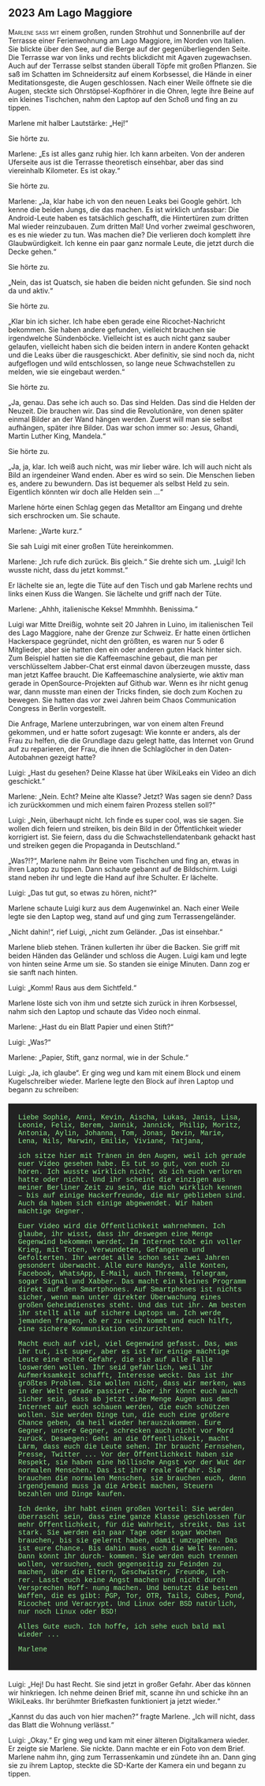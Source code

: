 ## **2023** Am Lago Maggiore

<span style="font-variant:small-caps;">Marlene saß mit</span> einem großen, runden Strohhut und Sonnenbrille auf der Terrasse einer Ferienwohnung am Lago Maggiore, im Norden von Italien.
Sie blickte über den See, auf die Berge auf der gegenüberliegenden Seite.
Die Terrasse war von links und rechts blickdicht mit Agaven zugewachsen.
Auch auf der Terrasse selbst standen überall Töpfe mit großen Pflanzen.
Sie saß im Schatten im Schneidersitz auf einem Korbsessel, die Hände in einer Meditationsgeste, die Augen geschlossen.
Nach einer Weile öffnete sie die Augen, steckte sich Ohrstöpsel-Kopfhörer in die Ohren, legte ihre Beine auf ein kleines Tischchen, nahm den Laptop auf den Schoß und fing an zu tippen.

Marlene mit halber Lautstärke: „Hej!“

Sie hörte zu.

Marlene: „Es ist alles ganz ruhig hier.
Ich kann arbeiten.
Von der anderen Uferseite aus ist die Terrasse theoretisch einsehbar, aber das sind viereinhalb Kilometer.
Es ist okay.“

Sie hörte zu.

Marlene: „Ja, klar habe ich von den neuen Leaks bei Google gehört.
Ich kenne die beiden Jungs, die das machen.
Es ist wirklich unfassbar: Die Android-Leute haben es tatsächlich geschafft, die Hintertüren zum dritten Mal wieder reinzubauen.
Zum dritten Mal!
Und vorher zweimal geschworen, es es nie wieder zu tun.
Was machen die?
Die verlieren doch komplett ihre Glaubwürdigkeit.
Ich kenne ein paar ganz normale Leute, die jetzt durch die Decke gehen.“

Sie hörte zu.

„Nein, das ist Quatsch, sie haben die beiden nicht gefunden.
Sie sind noch da und aktiv.“

Sie hörte zu.

„Klar bin ich sicher.
Ich habe eben gerade eine Ricochet-Nachricht bekommen.
Sie haben andere gefunden, vielleicht brauchen sie irgendwelche Sündenböcke.
Vielleicht ist es auch nicht ganz sauber gelaufen, vielleicht haben sich die beiden intern in andere Konten gehackt und die Leaks über die rausgeschickt.
Aber definitiv, sie sind noch da, nicht aufgeflogen und wild entschlossen, so lange neue Schwachstellen zu melden, wie sie eingebaut werden.“

Sie hörte zu.

„Ja, genau.
Das sehe ich auch so.
Das sind Helden.
Das sind die Helden der Neuzeit.
Die brauchen wir.
Das sind die Revolutionäre, von denen später einmal Bilder an der Wand hängen werden.
Zuerst will man sie selbst aufhängen, später ihre Bilder.
Das war schon immer so: Jesus, Ghandi, Martin Luther King, Mandela.“

Sie hörte zu.

„Ja, ja, klar.
Ich weiß auch nicht, was mir lieber wäre.
Ich will auch nicht als Bild an irgendeiner Wand enden.
Aber es wird so sein.
Die Menschen lieben es, andere zu bewundern.
Das ist bequemer als selbst Held zu sein.
Eigentlich könnten wir doch alle Helden sein ...“

Marlene hörte einen Schlag gegen das Metalltor am Eingang und drehte sich erschrocken um.
Sie schaute.

Marlene: „Warte kurz.“

Sie sah Luigi mit einer großen Tüte hereinkommen.

Marlene: „Ich rufe dich zurück.
Bis gleich.“
Sie drehte sich um.
„Luigi!
Ich wusste nicht, dass du jetzt kommst.“

Er lächelte sie an, legte die Tüte auf den Tisch und gab Marlene rechts und links einen Kuss die Wangen.
Sie lächelte und griff nach der Tüte.

Marlene: „Ahhh, italienische Kekse!
Mmmhhh.
Benissima.“

Luigi war Mitte Dreißig, wohnte seit 20 Jahren in Luino, im italienischen Teil des Lago Maggiore, nahe der Grenze zur Schweiz.
Er hatte einen örtlichen Hackerspace gegründet, nicht den größten, es waren nur 5 oder 6 Mitglieder, aber sie hatten den ein oder anderen guten Hack hinter sich.
Zum Beispiel hatten sie die Kaffeemaschine gebaut, die man per verschlüsseltem Jabber-Chat erst einmal davon überzeugen musste, dass man jetzt Kaffee braucht.
Die Kaffeemaschine analysierte, wie aktiv man gerade in OpenSource-Projekten auf Github war.
Wenn es ihr nicht genug war, dann musste man einen der Tricks finden, sie doch zum Kochen zu bewegen.
Sie hatten das vor zwei Jahren beim Chaos Communication Congress in Berlin vorgestellt.

Die Anfrage, Marlene unterzubringen, war von einem alten Freund gekommen, und er hatte sofort zugesagt: Wie konnte er anders, als der Frau zu helfen, die die Grundlage dazu gelegt hatte, das Internet von Grund auf zu reparieren, der Frau, die ihnen die Schlaglöcher in den Daten-Autobahnen gezeigt hatte?

Luigi: „Hast du gesehen?
Deine Klasse hat über WikiLeaks ein Video an dich geschickt.“

Marlene: „Nein.
Echt?
Meine alte Klasse?
Jetzt?
Was sagen sie denn?
Dass ich zurückkommen und mich einem fairen Prozess stellen soll?“

Luigi: „Nein, überhaupt nicht.
Ich finde es super cool, was sie sagen.
Sie wollen dich feiern und streiken, bis dein Bild in der Öffentlichkeit wieder korrigiert ist.
Sie feiern, dass du die Schwachstellendatenbank gehackt hast und streiken gegen die Propaganda in Deutschland.“

„Was?!?“, Marlene nahm ihr Beine vom Tischchen und fing an, etwas in ihren Laptop zu tippen.
Dann schaute gebannt auf de Bildschirm.
Luigi stand neben ihr und legte die Hand auf ihre Schulter.
Er lächelte.

Luigi: „Das tut gut, so etwas zu hören, nicht?“

Marlene schaute Luigi kurz aus dem Augenwinkel an.
Nach einer Weile legte sie den Laptop weg, stand auf und ging zum Terrassengeländer.

„Nicht dahin!“, rief Luigi, „nicht zum Geländer.
„Das ist einsehbar.“

Marlene blieb stehen.
Tränen kullerten ihr über die Backen.
Sie griff mit beiden Händen das Geländer und schloss die Augen.
Luigi kam und legte von hinten seine Arme um sie.
So standen sie einige Minuten.
Dann zog er sie sanft nach hinten.

Luigi: „Komm! Raus aus dem Sichtfeld.“

Marlene löste sich von ihm und setzte sich zurück in ihren Korbsessel, nahm sich den Laptop und schaute das Video noch einmal.

Marlene: „Hast du ein Blatt Papier und einen Stift?“

Luigi: „Was?“

Marlene: „Papier, Stift, ganz normal, wie in der Schule.“

Luigi: „Ja, ich glaube“.
Er ging weg und kam mit einem Block und einem Kugelschreiber wieder.
Marlene legte den Block auf ihren Laptop und begann zu schreiben:

<div style="background-color: #222; color: lightgreen; padding: 20px; margin: 20px 0; font-family: 'Courier New'">
Liebe Sophie, Anni, Kevin, Aischa, Lukas, Janis, Lisa, Leonie,
Felix, Berem, Jannik, Jannick, Philip, Moritz, Antonia, Aylin,
Johanna, Tom, Jonas, Devin, Marie, Lena, Nils, Marwin, Emilie,
Viviane, Tatjana,

ich sitze hier mit Tränen in den Augen, weil ich gerade euer
Video gesehen habe. Es tut so gut, von euch zu hören. Ich wusste
wirklich nicht, ob ich euch verloren hatte oder nicht. Und ihr
scheint die einzigen aus meiner Berliner Zeit zu sein, die mich
wirklich kennen – bis auf einige Hackerfreunde, die mir geblieben
sind. Auch da haben sich einige abgewendet. Wir haben mächtige 
Gegner.



Euer Video wird die Öffentlichkeit wahrnehmen. Ich glaube, ihr
wisst, dass ihr deswegen eine Menge Gegenwind bekommen werdet. Im
Internet tobt ein voller Krieg, mit Toten, Verwundeten, Gefangenen
und Gefolterten. Ihr werdet alle schon seit zwei Jahren gesondert
überwacht. Alle eure Handys, alle Konten, Facebook, WhatsApp, E-Mail,
auch Threema, Telegram, sogar Signal und Xabber. Das macht
ein kleines Programm direkt auf den Smartphones. Auf Smartphones
ist nichts sicher, wenn man unter direkter Überwachung eines großen
Geheimdienstes steht. Und das tut ihr. Am besten ihr stellt alle
auf sichere Laptops um. Ich werde jemanden fragen, ob er zu euch
kommt und euch hilft, eine sichere Kommunikation einzurichten.


Macht euch auf viel, viel Gegenwind gefasst. Das, was ihr tut, ist
super, aber es ist für einige mächtige Leute eine echte Gefahr, die
sie auf alle Fälle loswerden wollen. Ihr seid gefährlich, weil ihr
Aufmerksamkeit schafft, Interesse weckt. Das ist ihr größtes Problem.
Sie wollen nicht, dass wir merken, was in der Welt gerade passiert.
Aber ihr könnt euch auch sicher sein, dass ab jetzt eine Menge Augen
aus dem Internet auf euch schauen werden, die euch schützen wollen.
Sie werden Dinge tun, die euch eine größere Chance geben, da heil
wieder herauszukommen. Eure Gegner, unsere Gegner, schrecken auch
nicht vor Mord zurück. Deswegen: Geht an die Öffentlichkeit, macht
Lärm, dass euch die Leute sehen. Ihr braucht Fernsehen, Presse, Twitter
... Vor der Öffentlichkeit haben sie Respekt, sie haben eine höllische
Angst vor der Wut der normalen Menschen. Das ist ihre reale Gefahr.
Sie brauchen die normalen Menschen, sie brauchen euch, denn irgendjemand
muss ja die Arbeit machen, Steuern bezahlen und Dinge kaufen.


Ich denke, ihr habt einen großen Vorteil: Sie werden überrascht sein,
dass eine ganze Klasse geschlossen für mehr Öffentlichkeit, für die
Wahrheit, streikt. Das ist stark. Sie werden ein paar Tage oder sogar
Wochen brauchen, bis sie gelernt haben, damit umzugehen. Das ist eure
Chance. Bis dahin muss euch die Welt kennen. Dann könnt ihr durch-
kommen. Sie werden euch trennen wollen, versuchen, euch gegenseitig
zu Feinden zu machen, über die Eltern, Geschwister, Freunde, Leh-
rer. Lasst euch keine Angst machen und nicht durch Versprechen Hoff-
nung machen. Und benutzt die besten Waffen, die es gibt: PGP, Tor,
OTR, Tails, Cubes, Pond, Ricochet und Veracrypt. Und Linux oder BSD
natürlich, nur noch Linux oder BSD!


Alles Gute euch.
Ich hoffe, ich sehe euch bald mal wieder ...


Marlene
</div>
Luigi: „Hej!
Du hast Recht.
Sie sind jetzt in großer Gefahr.
Aber das können wir hinkriegen.
Ich nehme deinen Brief mit, scanne ihn und schicke ihn an WikiLeaks.
Ihr berühmter Briefkasten funktioniert ja jetzt wieder.“

„Kannst du das auch von hier machen?“ fragte Marlene.
„Ich will nicht, dass das Blatt die Wohnung verlässt.“

Luigi: „Okay.“
Er ging weg und kam mit einer älteren Digitalkamera wieder.
Er zeigte sie Marlene.
Sie nickte.
Dann machte er ein Foto von dem Brief.
Marlene nahm ihn, ging zum Terrassenkamin und zündete ihn an.
Dann ging sie zu ihrem Laptop, steckte die SD-Karte der Kamera ein und begann zu tippen.
